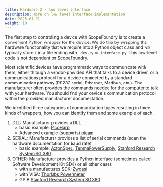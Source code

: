 ```yaml
---
title: Hardware 2 - low level interface
description: more on low level interface implementation 
date: 2025-01-01
weight: 10
---
```


The first step to controlling a device with ScopeFoundry is to create a convenient Python wrapper for the device. We do this by wrapping the hardware functionality that we require into a Python object class and *we* typically store it in a file ending with `_dev.py` or `interface.py`. This low-level code is not dependent on ScopeFoundry. 

Most scientific devices have programmatic ways to communicate with them, either through a vendor-provided API that talks to a device driver, or a communications protocol for a device connected by a standard communication pathway (RS232 serial, Ethernet, Modbus, etc.). The manufacturer often provides the commands needed for the computer to talk with your hardware. You should find your device's communication protocol within the provided manufacturer documentation.

We identified three categories of communication types resulting in three kinds of wrappers, how you can identify them and some example of each.

1. DLL: Manufacturer provides a DLL
   - basic example: [PicoHarp](/docs/300_reference/hw-components/hw_picoharp-scopefoundry/)
   - Advanced example (supports)  [picam](/docs/300_reference/hw-components/hw_picam-scopefoundry/)
2. SERIAL: Manufacturer provides a list of serial commands (scan the hardware documentation for baud rate)
   - basic example: [ActonSpec](/docs/300_reference/hw-components/hw_acton_spec-scopefoundry/), [TenmaPowerSupply](/docs/300_reference/hw-components/hw_tenma_power-scopefoundry/), [Stanford Research System SG 380](/docs/300_reference/hw-components/hw_srs_sg380-ubene/)
3. OTHER: Manufacturer provides a Python interface (sometimes called Software Development Kit SDK) or all other cases
   - with a manufactures SDK: [Zwoasi](/docs/300_reference/hw-components/hw_zwo_camera-scopefoundry/)
   - with VISA: [Thorlabs Powermeter](/docs/300_reference/hw-components/hw_thorlabs_powermeter-scopefoundry/)
   - GPIB [Stanford Research System SG 380](/docs/300_reference/hw-components/hw_srs_sg380-ubene/)
